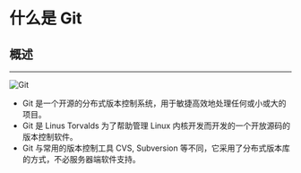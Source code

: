 # **什么是 Git**

## **概述**
---

![Git](https://note.youdao.com/yws/public/resource/8baa4fe2b89f6bea9651917e86716ac7/xmlnote/D745F2648D654551910EC2D5047D3C58/11918)
- Git 是一个开源的分布式版本控制系统，用于敏捷高效地处理任何或小或大的项目。
- Git 是 Linus Torvalds 为了帮助管理 Linux 内核开发而开发的一个开放源码的版本控制软件。
- Git 与常用的版本控制工具 CVS, Subversion 等不同，它采用了分布式版本库的方式，不必服务器端软件支持。